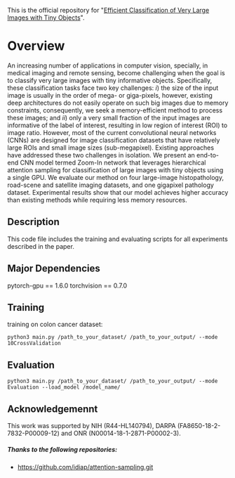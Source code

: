 This is the official repository for "[Efficient Classification of Very Large Images with Tiny Objects](https://arxiv.org/abs/2106.02694)".

# Overview
An increasing number of applications in computer vision, specially, in medical imaging and remote sensing, become challenging when the goal is to classify very large images with tiny informative objects. 
Specifically, these classification tasks face two key challenges: $i$) the size of the input image is usually in the order of mega- or giga-pixels, however, existing deep architectures do not easily operate on such big images due to memory constraints, consequently, we seek a memory-efficient method to process these images; and $ii$) only a very small fraction of the input images are informative of the label of interest, resulting in low region of interest (ROI) to image ratio.
However, most of the current convolutional neural networks (CNNs) are designed for image classification datasets that have relatively large ROIs and small image sizes (sub-megapixel).
Existing approaches have addressed these two challenges in isolation.
We present an end-to-end CNN model termed Zoom-In network that leverages hierarchical attention sampling for classification of large images with tiny objects using a single GPU.
We evaluate our method on four large-image histopathology, road-scene and satellite imaging datasets, and one gigapixel pathology dataset.
Experimental results show that our model achieves higher accuracy than existing methods while requiring less memory resources.
## Description
This code file includes the training and evaluating scripts for all experiments described in the paper. 

## Major Dependencies
pytorch-gpu == 1.6.0
torchvision == 0.7.0 

## Training
training on colon cancer dataset:

    python3 main.py /path_to_your_dataset/ /path_to_your_output/ --mode 10CrossValidation
    
## Evaluation

    python3 main.py /path_to_your_dataset/ /path_to_your_output/ --mode Evaluation --load_model /model_name/
    
## Acknowledgemennt
This work was supported by NIH (R44-HL140794), DARPA (FA8650-18-2-7832-P00009-12) and ONR (N00014-18-1-2871-P00002-3).

##### Thanks to the following repositories: 
- https://github.com/idiap/attention-sampling.git
